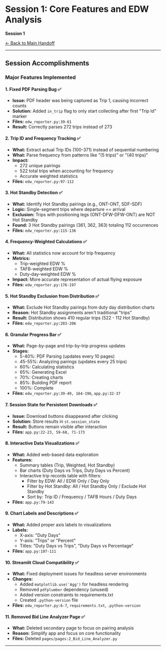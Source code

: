 # Session 1: Core Features and EDW Analysis

**Session 1**

[← Back to Main Handoff](../../HANDOFF.md)

---

## Session Accomplishments

### Major Features Implemented

#### 1. **Fixed PDF Parsing Bug** ✅
- **Issue:** PDF header was being captured as Trip 1, causing incorrect counts
- **Solution:** Added `in_trip` flag to only start collecting after first "Trip Id" marker
- **Files:** `edw_reporter.py:39-61`
- **Result:** Correctly parses 272 trips instead of 273

#### 2. **Trip ID and Frequency Tracking** ✅
- **What:** Extract actual Trip IDs (100-371) instead of sequential numbering
- **What:** Parse frequency from patterns like "(5 trips)" or "(40 trips)"
- **Impact:**
  - 272 unique pairings
  - 522 total trips when accounting for frequency
  - Accurate weighted statistics
- **Files:** `edw_reporter.py:97-112`

#### 3. **Hot Standby Detection** ✅
- **What:** Identify Hot Standby pairings (e.g., ONT-ONT, SDF-SDF)
- **Logic:** Single-segment trips where departure == arrival
- **Exclusion:** Trips with positioning legs (ONT-DFW-DFW-ONT) are NOT Hot Standby
- **Found:** 3 Hot Standby pairings (361, 362, 363) totaling 112 occurrences
- **Files:** `edw_reporter.py:115-136`

#### 4. **Frequency-Weighted Calculations** ✅
- **What:** All statistics now account for trip frequency
- **Metrics:**
  - Trip-weighted EDW %
  - TAFB-weighted EDW %
  - Duty-day-weighted EDW %
- **Impact:** More accurate representation of actual flying exposure
- **Files:** `edw_reporter.py:176-197`

#### 5. **Hot Standby Exclusion from Distribution** ✅
- **What:** Exclude Hot Standby pairings from duty day distribution charts
- **Reason:** Hot Standby assignments aren't traditional "trips"
- **Result:** Distribution shows 410 regular trips (522 - 112 Hot Standby)
- **Files:** `edw_reporter.py:203-206`

#### 6. **Granular Progress Bar** ✅
- **What:** Page-by-page and trip-by-trip progress updates
- **Stages:**
  - 5-40%: PDF Parsing (updates every 10 pages)
  - 45-55%: Analyzing pairings (updates every 25 trips)
  - 60%: Calculating statistics
  - 65%: Generating Excel
  - 70%: Creating charts
  - 85%: Building PDF report
  - 100%: Complete
- **Files:** `edw_reporter.py:39-49, 164-196`, `app.py:32-37`

#### 7. **Session State for Persistent Downloads** ✅
- **Issue:** Download buttons disappeared after clicking
- **Solution:** Store results in `st.session_state`
- **Result:** Buttons remain visible after interaction
- **Files:** `app.py:22-23, 59-68, 71-173`

#### 8. **Interactive Data Visualizations** ✅
- **What:** Added web-based data exploration
- **Features:**
  - Summary tables (Trip, Weighted, Hot Standby)
  - Bar charts (Duty Days vs Trips, Duty Days vs Percent)
  - Interactive trip records table with filters:
    - Filter by EDW: All / EDW Only / Day Only
    - Filter by Hot Standby: All / Hot Standby Only / Exclude Hot Standby
    - Sort by: Trip ID / Frequency / TAFB Hours / Duty Days
- **Files:** `app.py:79-143`

#### 9. **Chart Labels and Descriptions** ✅
- **What:** Added proper axis labels to visualizations
- **Labels:**
  - X-axis: "Duty Days"
  - Y-axis: "Trips" or "Percent"
  - Titles: "Duty Days vs Trips", "Duty Days vs Percentage"
- **Files:** `app.py:107-111`

#### 10. **Streamlit Cloud Compatibility** ✅
- **What:** Fixed deployment issues for headless server environments
- **Changes:**
  - Added `matplotlib.use('Agg')` for headless rendering
  - Removed `pdfplumber` dependency (unused)
  - Added version constraints to requirements.txt
  - Created `.python-version` file
- **Files:** `edw_reporter.py:6-7`, `requirements.txt`, `.python-version`

#### 11. **Removed Bid Line Analyzer Page** ✅
- **What:** Deleted secondary page to focus on pairing analysis
- **Reason:** Simplify app and focus on core functionality
- **Files:** Deleted `pages/pages:2_Bid_Line_Analyzer.py`

---